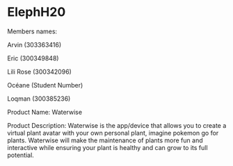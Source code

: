 # ElephH20

Members names:

Arvin (303363416)

Eric (300349848)

Lili Rose (300342096) 

Océane (Student Number)

Loqman (300385236)

Product Name: Waterwise

Product Description:
Waterwise is the app/device that allows you to create a virtual plant avatar with your own personal plant, imagine pokemon go for plants. Waterwise will make the maintenance of
plants more fun and interactive while ensuring your plant is healthy and can grow to its full potential.
